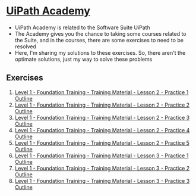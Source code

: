 # [UiPath Academy][uipathAcademy]

* UiPath Academy is related to the Software Suite UiPath
* The Academy gives you the chance to taking some courses related to the Suite, and in the courses, there are some exercises to need to be resolved
* Here, I'm sharing my solutions to these exercises. So, there aren't the optimate solutions, just my way to solve these problems

## Exercises

1. [Level 1 - Foundation Training - Training Material - Lesson 2 - Practice 1 Outline][uipathAcademy_ex001]
2. [Level 1 - Foundation Training - Training Material - Lesson 2 - Practice 2 Outline][uipathAcademy_ex002]
3. [Level 1 - Foundation Training - Training Material - Lesson 2 - Practice 3 Outline][uipathAcademy_ex003]
4. [Level 1 - Foundation Training - Training Material - Lesson 2 - Practice 4 Outline][uipathAcademy_ex004]
5. [Level 1 - Foundation Training - Training Material - Lesson 2 - Practice 5 Outline][uipathAcademy_ex005]
6. [Level 1 - Foundation Training - Training Material - Lesson 3 - Practice 1 Outline][uipathAcademy_ex006]
7. [Level 1 - Foundation Training - Training Material - Lesson 3 - Practice 2 Outline][uipathAcademy_ex007]
8. [Level 1 - Foundation Training - Training Material - Lesson 3 - Practice 3 Outline][uipathAcademy_ex008]

[uipathAcademy]: https://academy.uipath.com/
[uipathAcademy_ex001]: https://github.com/MnKGuitarPro/academy_uipath/tree/master/exercise001
[uipathAcademy_ex002]: https://github.com/MnKGuitarPro/academy_uipath/tree/master/exercise002
[uipathAcademy_ex003]: https://github.com/MnKGuitarPro/academy_uipath/tree/master/exercise003
[uipathAcademy_ex004]: https://github.com/MnKGuitarPro/academy_uipath/tree/master/exercise004
[uipathAcademy_ex005]: https://github.com/MnKGuitarPro/academy_uipath/tree/master/exercise005

[uipathAcademy_ex006]: https://github.com/MnKGuitarPro/academy_uipath/tree/master/exercise006
[uipathAcademy_ex007]: https://github.com/MnKGuitarPro/academy_uipath/tree/master/exercise007
[uipathAcademy_ex008]: https://github.com/MnKGuitarPro/academy_uipath/tree/master/exercise008